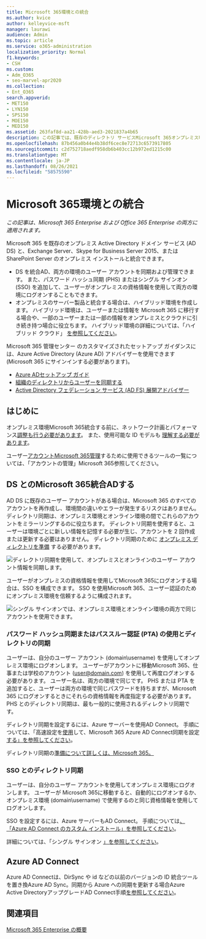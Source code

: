 ```yaml
---
title: Microsoft 365環境との統合
ms.author: kvice
author: kelleyvice-msft
manager: laurawi
audience: Admin
ms.topic: article
ms.service: o365-administration
localization_priority: Normal
f1.keywords:
- CSH
ms.custom:
- Adm_O365
- seo-marvel-apr2020
ms.collection:
- Ent_O365
search.appverid:
- MET150
- LYN150
- SPS150
- MOE150
- MED150
ms.assetid: 263faf8d-aa21-428b-aed3-2021837a4b65
description: この記事では、既存のディレクトリ サービスMicrosoft 365オンプレミス環境と統合する方法について学習します。
ms.openlocfilehash: 87b456a0b44e4b38df6cec8e72713c6573917805
ms.sourcegitcommit: c2d752718aedf958db6b403cc12b972ed1215c00
ms.translationtype: MT
ms.contentlocale: ja-JP
ms.lasthandoff: 08/26/2021
ms.locfileid: "58575590"
---
```

# <a name="microsoft-365-integration-with-on-premises-environments"></a>Microsoft 365環境との統合

*この記事は、Microsoft 365 Enterprise および Office 365 Enterprise の両方に適用されます。*

Microsoft 365 を既存のオンプレミス Active Directory ドメイン サービス (AD DS) と、Exchange Server、Skype for Business Server 2015、または SharePoint Server のオンプレミス インストールと統合できます。
  
 - DS を統合AD、両方の環境のユーザー アカウントを同期および管理できます。 また、パスワード ハッシュ同期 (PHS) またはシングル サインオン (SSO) を追加して、ユーザーがオンプレミスの資格情報を使用して両方の環境にログオンすることもできます。
 - オンプレミスのサーバー製品と統合する場合は、ハイブリッド環境を作成します。 ハイブリッド環境は、ユーザーまたは情報を Microsoft 365 に移行する場合や、一部のユーザーまたは一部の情報をオンプレミスとクラウドに引き続き持つ場合に役立ちます。 ハイブリッド環境の詳細については、「ハイブリッド クラウド」 [を参照してください](../solutions/cloud-architecture-models.md#hybrid)。

Microsoft 365 管理センター のカスタマイズされたセットアップ ガイダンスには、Azure Active Directory (Azure AD) アドバイザーを使用できます (Microsoft 365 にサインインする必要があります)。

- [Azure ADセットアップ ガイド](https://aka.ms/aadpguidance)
- [組織のディレクトリからユーザーを同期する](https://aka.ms/aadconnectpwsync)
- [Active Directory フェデレーション サービス (AD FS) 展開アドバイザー](https://aka.ms/adfsguidance)
   
## <a name="before-you-begin"></a>はじめに

オンプレミス環境Microsoft 365統合する前に、ネットワーク計画とパフォーマンス[調整も行う必要があります](network-planning-and-performance.md)。 また、使用可能な ID モデルも [理解する必要があります](about-microsoft-365-identity.md)。 

ユーザー[アカウントMicrosoft 365管理](manage-microsoft-365-accounts.md)するために使用できるツールの一覧については、「アカウントの管理」Microsoft 365参照してください。 
  
## <a name="integrate-microsoft-365-with-ad-ds"></a>DS とのMicrosoft 365統合ADする

AD DS に既存のユーザー アカウントがある場合は、Microsoft 365 のすべてのアカウントを再作成し、環境間の違いやエラーが発生するリスクはありません。 ディレクトリ同期は、オンプレミス環境とオンライン環境の間でこれらのアカウントをミラーリングするのに役立ちます。 ディレクトリ同期を使用すると、ユーザーは環境ごとに新しい情報を記憶する必要が生じ、アカウントを 2 回作成または更新する必要はありません。 ディレクトリ同期のために [オンプレミス ディレクトリを準備](prepare-for-directory-synchronization.md) する必要があります。
  
![ディレクトリ同期を使用して、オンプレミスとオンラインのユーザー アカウント情報を同期します。](../media/microsoft-365-integration/directory-synchronization.png)
  
ユーザーがオンプレミスの資格情報を使用してMicrosoft 365にログオンする場合は、SSO を構成できます。 SSO を使用Microsoft 365、ユーザー認証のためにオンプレミス環境を信頼するように構成されます。
  
![シングル サインオンでは、オンプレミス環境とオンライン環境の両方で同じアカウントを使用できます。](../media/microsoft-365-integration/single-sign-on.png)

### <a name="directory-synchronization-with-or-without-password-hash-synchronization-or-pass-through-authentication-pta"></a>パスワード ハッシュ同期またはパススルー認証 (PTA) の使用とディレクトリの同期

ユーザーは、自分のユーザー アカウント (domain\username) を使用してオンプレミス環境にログオンします。 ユーザーがアカウントに移動Microsoft 365、仕事または学校のアカウント (user@domain.com) を使用して再度ログオンする必要があります。 ユーザー名は、両方の環境で同じです。 PHS または PTA を追加すると、ユーザーは両方の環境で同じパスワードを持ちますが、Microsoft 365 にログオンするときにそれらの資格情報を再度指定する必要があります。 PHS とのディレクトリ同期は、最も一般的に使用されるディレクトリ同期です。

ディレクトリ同期を設定するには、Azure サーバーを使用AD Connect。 手順については、「高速設定を[使用](set-up-directory-synchronization.md)して、Microsoft 365 Azure AD Connect同期を設定[する」を参照してください](/azure/active-directory/hybrid/how-to-connect-install-express)。

ディレクトリ同期の[準備について詳しくは、Microsoft 365。](prepare-for-directory-synchronization.md)

### <a name="directory-synchronization-with-sso"></a>SSO とのディレクトリ同期

ユーザーは、自分のユーザー アカウントを使用してオンプレミス環境にログオンします。 ユーザーが Microsoft 365に移動すると、自動的にログオンするか、オンプレミス環境 (domain\username) で使用するのと同じ資格情報を使用してログオンします。

SSO を設定するには、Azure サーバーもAD Connect。 手順については[、「Azure AD Connect のカスタム インストール」を参照してください](/azure/active-directory/hybrid/how-to-connect-install-custom)。

詳細については、「シングル サインオン [」を参照してください](/azure/active-directory/manage-apps/what-is-single-sign-on)。

## <a name="azure-ad-connect"></a>Azure AD Connect

Azure AD Connectは、DirSync や id などの以前のバージョンの ID 統合ツールを置き換Azure AD Sync。同期から Azure への同期を更新する場合Azure Active DirectoryアップグレードAD Connect手順[を参照してください](/azure/active-directory/hybrid/how-to-dirsync-upgrade-get-started)。 

## <a name="see-also"></a>関連項目

[Microsoft 365 Enterprise の概要](microsoft-365-overview.md)
